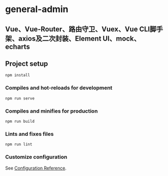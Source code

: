 # general-admin

## Vue、Vue-Router、路由守卫、Vuex、Vue CLI脚手架、axios及二次封装、Element UI、mock、echarts

## Project setup
```
npm install
```

### Compiles and hot-reloads for development
```
npm run serve
```

### Compiles and minifies for production
```
npm run build
```

### Lints and fixes files
```
npm run lint
```

### Customize configuration
See [Configuration Reference](https://cli.vuejs.org/config/).

